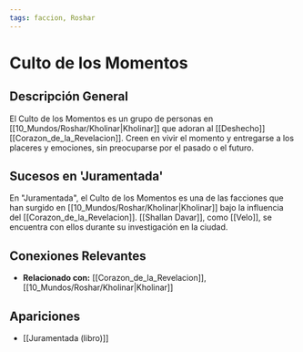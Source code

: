 ```yaml
---
tags: faccion, Roshar
---
```


# Culto de los Momentos

## Descripción General
El Culto de los Momentos es un grupo de personas en [[10_Mundos/Roshar/Kholinar|Kholinar]] que adoran al [[Deshecho]] [[Corazon_de_la_Revelacion]]. Creen en vivir el momento y entregarse a los placeres y emociones, sin preocuparse por el pasado o el futuro.

## Sucesos en 'Juramentada'
En "Juramentada", el Culto de los Momentos es una de las facciones que han surgido en [[10_Mundos/Roshar/Kholinar|Kholinar]] bajo la influencia del [[Corazon_de_la_Revelacion]]. [[Shallan Davar]], como [[Velo]], se encuentra con ellos durante su investigación en la ciudad.

## Conexiones Relevantes
* **Relacionado con:** [[Corazon_de_la_Revelacion]], [[10_Mundos/Roshar/Kholinar|Kholinar]]

## Apariciones
* [[Juramentada (libro)]]
